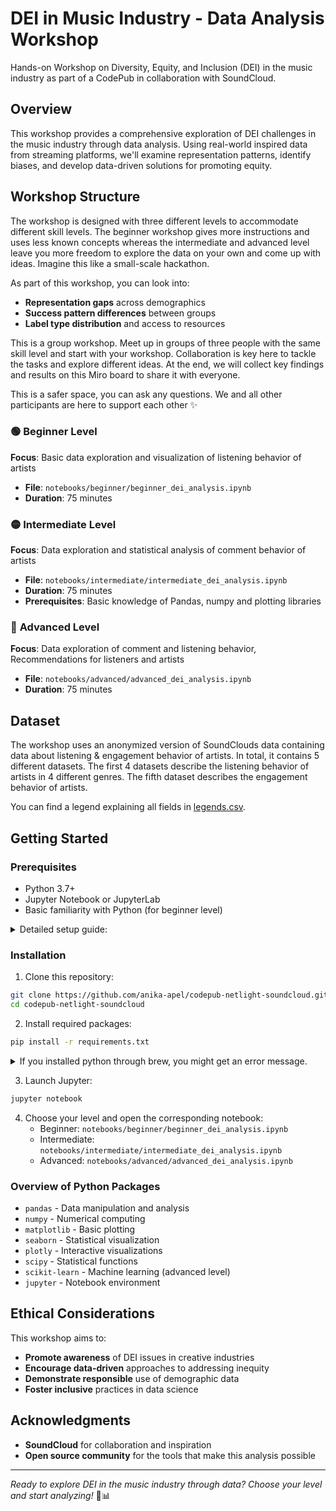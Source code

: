 # DEI in Music Industry - Data Analysis Workshop

Hands-on Workshop on Diversity, Equity, and Inclusion (DEI) in the music industry as part of a CodePub in collaboration with SoundCloud.

## Overview

This workshop provides a comprehensive exploration of DEI challenges in the music industry through data analysis. 
Using real-world inspired data from streaming platforms, we'll examine representation patterns, identify biases, and develop data-driven solutions for promoting equity.

## Workshop Structure

The workshop is designed with three different levels to accommodate different skill levels. 
The beginner workshop gives more instructions and uses less known concepts whereas the intermediate and advanced level leave you more freedom to explore the data on your own and come up with ideas.
Imagine this like a small-scale hackathon. 

As part of this workshop, you can look into:
- **Representation gaps** across demographics
- **Success pattern differences** between groups
- **Label type distribution** and access to resources

This is a group workshop. Meet up in groups of three people with the same skill level and start with your workshop. Collaboration is key here to tackle the tasks and explore different ideas. 
At the end, we will collect key findings and results on this Miro board to share it with everyone. 

This is a safer space, you can ask any questions. We and all other participants are here to support each other ✨

### 🟢 **Beginner Level** 
**Focus**: Basic data exploration and visualization of listening behavior of artists
- **File**: `notebooks/beginner/beginner_dei_analysis.ipynb`
- **Duration**: 75 minutes

### 🟡 **Intermediate Level**
**Focus**: Data exploration and statistical analysis of comment behavior of artists
- **File**: `notebooks/intermediate/intermediate_dei_analysis.ipynb`
- **Duration**: 75 minutes
- **Prerequisites**: Basic knowledge of Pandas, numpy and plotting libraries

### 🔴 **Advanced Level**
**Focus**: Data exploration of comment and listening behavior, Recommendations for listeners and artists
- **File**: `notebooks/advanced/advanced_dei_analysis.ipynb`
- **Duration**: 75 minutes

## Dataset

The workshop uses an anonymized version of SoundClouds data containing data about listening & engagement behavior of artists. 
In total, it contains 5 different datasets.
The first 4 datasets describe the listening behavior of artists in 4 different genres.
The fifth dataset describes the engagement behavior of artists.

You can find a legend explaining all fields in [legends.csv](data/legend.csv).

## Getting Started

### Prerequisites

- Python 3.7+
- Jupyter Notebook or JupyterLab
- Basic familiarity with Python (for beginner level)

<details>
  <summary>Detailed setup guide:</summary>

1. Install Python 3.7+ and Jupyter Notebook
  - [See official python installer](https://www.python.org/downloads/)
  - Use a package manager: 
    - MacOS: `brew install python`
    - Linux: use your distribution's package manager (e.g. `apt` for Ubuntu/Debian) -`sudo apt update && sudo apt install python3 python3-pip`
    - Windows: Use Chocolately or Scoop - `choco install python` or `scoop install python`
2. Confirm installation worked as expected: `python --version` or `python3 --version`
</details>


### Installation

1. Clone this repository:
```bash
git clone https://github.com/anika-apel/codepub-netlight-soundcloud.git
cd codepub-netlight-soundcloud
```

2. Install required packages:
```bash
pip install -r requirements.txt
```
<details>
  <summary>If you installed python through brew, you might get an error message.</summary>

If you get the error message `error: externally-managed-environment`, you can take these steps:
  ```bash
  python3 -m venv codepubenv
  source codepubenv/bin/activate
  python3 -m pip install -r requirements.txt
  python3 -m ipykernel install --user --name=codepubenv --display-name="codepub environment"
  jupyter notebook
  ```
Once you've opened a particular notebook, e.g. `beginner_dei_analysis.ipynb` in your browser, make sure to select the right kernel:
Go to Kernel > Change kernel and select "codepub environment". This links the notebook to your environment's isolated dependencies.
</details>

3. Launch Jupyter:
```bash
jupyter notebook
```

4. Choose your level and open the corresponding notebook:
   - Beginner: `notebooks/beginner/beginner_dei_analysis.ipynb`
   - Intermediate: `notebooks/intermediate/intermediate_dei_analysis.ipynb`
   - Advanced: `notebooks/advanced/advanced_dei_analysis.ipynb`

### Overview of Python Packages

- `pandas` - Data manipulation and analysis
- `numpy` - Numerical computing
- `matplotlib` - Basic plotting
- `seaborn` - Statistical visualization
- `plotly` - Interactive visualizations
- `scipy` - Statistical functions
- `scikit-learn` - Machine learning (advanced level)
- `jupyter` - Notebook environment


## Ethical Considerations

This workshop aims to:
- **Promote awareness** of DEI issues in creative industries
- **Encourage data-driven** approaches to addressing inequity
- **Demonstrate responsible** use of demographic data
- **Foster inclusive** practices in data science

## Acknowledgments

- **SoundCloud** for collaboration and inspiration
- **Open source community** for the tools that make this analysis possible

---

*Ready to explore DEI in the music industry through data? Choose your level and start analyzing!* 🎵📊

